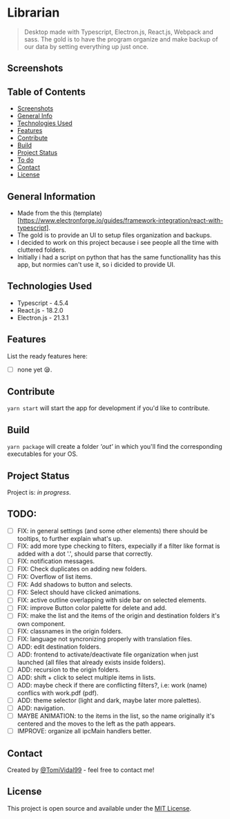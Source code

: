 # Librarian

> Desktop made with Typescript, Electron.js, React.js, Webpack and sass. The gold is to have the program organize and make backup of our data by setting everything up just once.

## Screenshots

<!-- ![Example screenshot](./assets/Librarian-Screenshot.png) -->

<!-- If you have screenshots you'd like to share, include them here. -->

## Table of Contents

- [Screenshots](#screenshots)
- [General Info](#general-information)
- [Technologies Used](#technologies-used)
- [Features](#features)
- [Contribute](#development)
- [Build](#build)
- [Project Status](#project-status)
- [To do](#todo)
- [Contact](#contact)
- [License](#license)

## General Information

<!--- Provide general information about your project here.-->

- Made from the this (template)[https://www.electronforge.io/guides/framework-integration/react-with-typescript].
- The gold is to provide an UI to setup files organization and backups.
- I decided to work on this project because i see people all the time with cluttered folders.
- Initially i had a script on python that has the same functionallity has this app, but normies can't use it, so i dicided to provide UI.

<!-- You don't have to answer all the questions - just the ones relevant to your project. -->

## Technologies Used

- Typescript - 4.5.4
- React.js - 18.2.0
- Electron.js - 21.3.1

## Features

List the ready features here:

- [ ] none yet 😪.

## Contribute

`yarn start` will start the app for development if you'd like to contribute.

## Build

`yarn package` will create a folder _'out'_ in which you'll find the corresponding executables for your OS.

## Project Status

Project is: _in progress_.

<!-- ## Room for Improvement-->
<!--Include areas you believe need improvement / could be improved. Also add TODOs for future development.-->

<!--Room for improvement:-->
<!--- Improvement to be done 1-->
<!--- Improvement to be done 2-->

## TODO:

- [ ] FIX: in general settings (and some other elements) there should be tooltips, to further explain what's up.
- [ ] FIX: add more type checking to filters, expecially if a filter like format is added with a dot '.', should parse that correctly.
- [ ] FIX: notification messages.
- [ ] FIX: Check duplicates on adding new folders.
- [ ] FIX: Overflow of list items.
- [ ] FIX: Add shadows to button and selects.
- [ ] FIX: Select should have clicked animations.
- [ ] FIX: active outline overlapping with side bar on selected elements.
- [ ] FIX: improve Button color palette for delete and add.
- [ ] FIX: make the list and the items of the origin and destination folders it's own component.
- [ ] FIX: classnames in the origin folders.
- [ ] FIX: language not syncronizing properly with translation files.
- [ ] ADD: edit destination folders.
- [ ] ADD: frontend to activate/deactivate file organization when just launched (all files that already exists inside folders).
- [ ] ADD: recursion to the origin folders.
- [ ] ADD: shift + click to select multiple items in lists.
- [ ] ADD: maybe check if there are conflicting filters?, i.e: work (name) conflics with work.pdf (pdf).
- [ ] ADD: theme selector (light and dark, maybe later more palettes).
- [ ] ADD: navigation.
- [ ] MAYBE ANIMATION: to the items in the list, so the name originally it's centered and the moves to the left as the path appears.
- [ ] IMPROVE: organize all ipcMain handlers better.

## Contact

Created by [@TomiVidal99](https://www.tomasvidal.xyz/) - feel free to contact me!

<!-- Optional -->

## License

This project is open source and available under the [MIT License]().

<!-- You don't have to include all sections - just the one's relevant to your project -->
